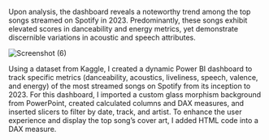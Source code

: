 Upon analysis, the dashboard reveals a noteworthy trend among the top songs streamed on Spotify in 2023. Predominantly, these songs exhibit elevated scores in danceability and energy metrics, yet demonstrate discernible variations in acoustic and speech attributes.

![Screenshot (6)](https://github.com/AllisonVanBeaver/Spotify-Analysis/assets/160637606/78720943-ad5e-4c9d-954e-ac9ba497591b)

Using a dataset from Kaggle, I created a dynamic Power BI dashboard to track specific metrics (danceability, acoustics, liveliness, speech, valence, and energy) of the most streamed songs on Spotify from its inception to 2023. For this dashboard, I imported a custom glass morphism background from PowerPoint, created calculated columns and DAX measures, and inserted slicers to filter by date, track, and artist. To enhance the user experience and display the top song’s cover art, I added HTML code into a DAX measure.  


